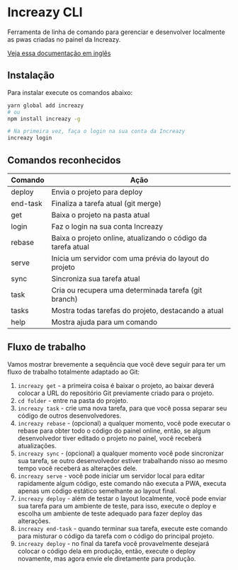 # Increazy CLI

Ferramenta de linha de comando para gerenciar e desenvolver localmente as pwas criadas no painel da Increazy.

[Veja essa documentação em inglês](./README.md)


## Instalação

Para instalar execute os comandos abaixo:

```bash
yarn global add increazy
# ou
npm install increazy -g

# Na primeira vez, faça o login na sua conta da Increazy
increazy login
```

## Comandos reconhecidos

| Comando  | Ação                                                             |
|----------|------------------------------------------------------------------|
| deploy   | Envia o projeto para deploy                                      |
| end-task | Finaliza a tarefa atual (git merge)                              |
| get      | Baixa o projeto na pasta atual                                   |
| login    | Faz o login na sua conta Increazy                                |
| rebase   | Baixa o projeto online, atualizando o código da tarefa atual     |
| serve    | Inicia um servidor com uma prévia do layout do projeto           |
| sync     | Sincroniza sua tarefa atual                                      |
| task     | Cria ou recupera uma determinada tarefa (git branch)             |
| tasks    | Mostra todas tarefas do projeto, destacando a atual              |
| help     | Mostra ajuda para um comando                                     |


## Fluxo de trabalho

Vamos mostrar brevemente a sequência que você deve seguir para ter um fluxo de trabalho totalmente adaptado ao Git:

1. `increazy get` - a primeira coisa é baixar o projeto, ao baixar deverá colocar a URL do repositório Git previamente criado para o projeto.
2. `cd folder` - entre na pasta do projeto.
3. `increazy task` - crie uma nova tarefa, para que você possa separar seu código de outros desenvolvedores.
4. `increazy rebase` - (opcional) a qualquer momento, você pode executar o rebase para obter todo o código do painel online, então, se algum desenvolvedor tiver editado o projeto no painel, você receberá atualizações.
5. `increazy sync` - (opcional) a qualquer momento você pode sincronizar sua tarefa, se outro desenvolvedor estiver trabalhando nisso ao mesmo tempo você receberá as alterações dele.
6. `increazy serve` - você pode iniciar um servidor local para editar rapidamente algum código, este comando não executa a PWA, executa apenas um código estático semelhante ao layout final.
7. `increazy deploy` - além de testar o layout localmente, você pode enviar sua tarefa para um ambiente de teste, para isso, execute o deploy e escolha um ambiente de teste adequado para fazer deploy das alterações.
8. `increazy end-task` - quando terminar sua tarefa, execute este comando para misturar o código da tarefa com o código do principal projeto.
9. `increazy deploy` - no final da tarefa você provavelmente desejará colocar o código dela em produção, então, execute o deploy novamente, mas agora envie ele diretamente para produção.